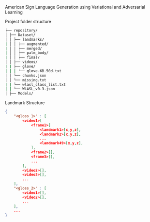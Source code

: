 American Sign Language Generation using Variational and Adversarial Learning

Project folder structure

```bash
├── repository/
│ ├── Dataset/
│ │ ├── landmarks/
| │ │ ├── augmented/
| │ │ ├── merged/
| │ │ ├── palm_body/
| │ │ ├── final/
│ │ ├── videos/
| | ├── glove/
| | | └── glove.6B.50d.txt
│ │ └── chunks.json
│ │ └── missing.txt
| | └── wlasl_class_list.txt
| | └── WLASL_v0.3.json
│ ├── Models/
```

Landmark Structure

```json
{
    "<gloss_1>" : [
        <video1>[
            <frame1>[
                <landmark1>[x,y,z],
                <landmark2>[x,y,z],
                ...
                <landmark49>[x,y,z],
            ],
            <frame2>[],
            <frame3>[],
            ...
        ],
        <video2>[],
        <video3>[],
        ...
    ],
    "<gloss_2>" : [
        <video1>[],
        <video2>[],
        ...
    ],
    ...
}
```

